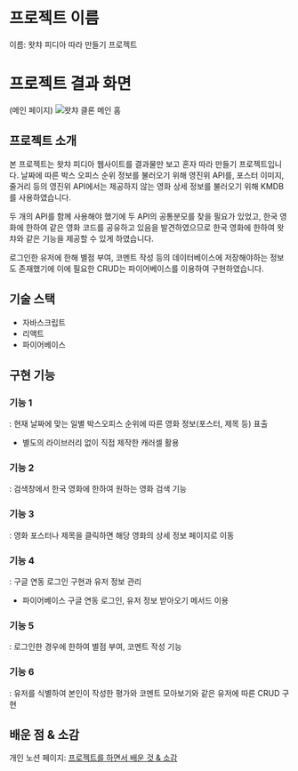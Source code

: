
# **프로젝트 이름**
이름: 왓챠 피디아 따라 만들기 프로젝트

# **프로젝트 결과 화면**
(메인 페이지)
![왓챠 클론 메인 홈](https://user-images.githubusercontent.com/98478661/202486160-dc4d620b-28d7-44df-bf90-4bbdd3a8a2f2.png)

## **프로젝트 소개**
본 프로젝트는 왓챠 피디아 웹사이트를 결과물만 보고 혼자 따라 만들기 프로젝트입니다.
날짜에 따른 박스 오피스 순위 정보를 불러오기 위해 영진위 API를, 포스터 이미지, 줄거리 등의 영진위 API에서는 제공하지 않는 영화 상세 정보를 불러오기 위해 KMDB를 사용하였습니다.

두 개의 API를 함께 사용해야 했기에 두 API의 공통분모를 찾을 필요가 있었고, 한국 영화에 한하여 같은 영화 코드를 공유하고 있음을 발견하였으므로 한국 영화에 한하여 왓챠와 같은 기능을 제공할 수 있게 하였습니다.

로그인한 유저에 한해 별점 부여, 코멘트 작성 등의 데이터베이스에 저장해야하는 정보도 존재했기에 이에 필요한 CRUD는 파이어베이스를 이용하여 구현하였습니다.

## **기술 스택**
- 자바스크립트
- 리액트
- 파이어베이스

## **구현 기능**
### **기능 1**
: 현재 날짜에 맞는 일별 박스오피스 순위에 따른 영화 정보(포스터, 제목 등) 표출
- 별도의 라이브러리 없이 직접 제작한 캐러셀 활용
### **기능 2**
: 검색창에서 한국 영화에 한하여 원하는 영화 검색 기능
### **기능 3**
: 영화 포스터나 제목을 클릭하면 해당 영화의 상세 정보 페이지로 이동
### **기능 4**
: 구글 연동 로그인 구현과 유저 정보 관리
- 파이어베이스 구글 연동 로그인, 유저 정보 받아오기 메서드 이용
### **기능 5**
: 로그인한 경우에 한하여 별점 부여, 코멘트 작성 기능
### **기능 6**
: 유저를 식별하여 본인이 작성한 평가와 코멘트 모아보기와 같은 유저에 따른 CRUD 구현
## **배운 점 & 소감**
개인 노션 페이지: [프로젝트를 하면서 배운 것 & 소감](https://www.notion.so/39eb4b72aaff4cb48ec945230638a83a)

